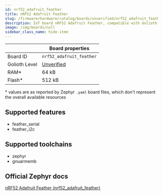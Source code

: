 ```yaml
---
id: nrf52_adafruit_feather
title: nRF52 Adafruit Feather
slug: /firmware/hardware/catalog/boards/unverified/nrf52_adafruit_feather
description: IoT board nRF52 Adafruit Feather, compatible with Golioth at unverified level.
image: /img/boards/null
sidebar_class_name: hide-item
---
```


[//]: # (This is an auto-generated file, do not edit! Changes to it will be lost upon re-generation)



|                | Board properties     |
| -------------  | -------------------- |
| Board ID       | `nrf52_adafruit_feather` |
| Golioth Level  | [Unverified](/firmware/hardware#unverified-boards) |
| RAM*           | 64 kB |
| Flash*         | 512 kB |

\* values are as reported by Zephyr `.yaml` board files, which don't represent the overall available resources



## Supported features

* feather_serial
* feather_i2c

## Supported toolchains

* zephyr
* gnuarmemb

## Official Zephyr docs

[nRF52 Adafruit Feather (nrf52_adafruit_feather)](https://docs.zephyrproject.org/latest/boards/adafruit/nrf52_adafruit_feather/doc/index.html)
